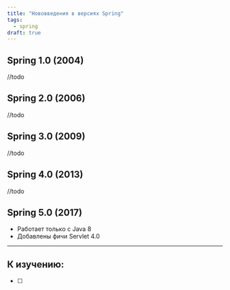 ```yaml
---
title: "Нововведения в версиях Spring"
tags:
  - spring
draft: true
---
```


## Spring 1.0 (2004)
//todo

## Spring 2.0 (2006)
//todo

## Spring 3.0 (2009)
//todo

## Spring 4.0 (2013) 
//todo

## Spring 5.0 (2017)
- Работает только с Java 8
- Добавлены фичи Servlet 4.0

---
## К изучению:
- [ ]